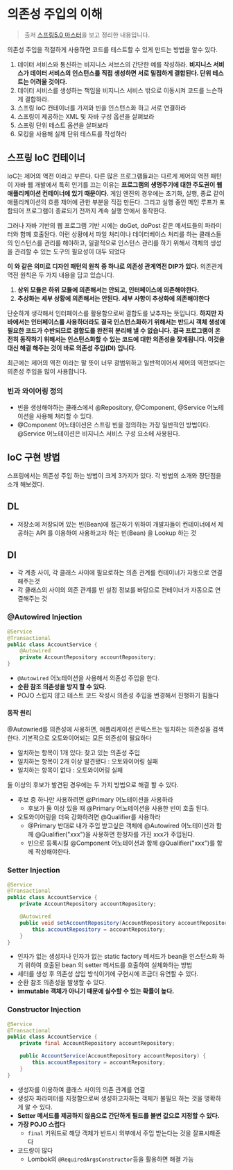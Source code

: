 
# 의존성 주입의 이해
> 출저 [스프링5.0 마스터](http://www.kyobobook.co.kr/product/detailViewKor.laf?ejkGb=KOR&mallGb=KOR&barcode=9791161751825&orderClick=LAG&Kc=)을 보고 정리한 내용입니다.

의존성 주입을 적절하게 사용하면 코드를 테스트할 수 있게 만드는 방법을 알수 있다.

1. 데이터 서비스와 통신하는 비지니스 서브스의 간단한 예를 작성하라. **비지니스 서비스가 데이터 서비스의 인스턴스를 직접 생성하면 서로 밀접하게 결합된다. 단위 테스트는 어려울 것이다.**
2. 데이터 서비스를 생성하는 책임을 비지니스 서비스 밖으로 이동시켜 코드를 느슨하게 결합하라.
3. 스프링 IoC 컨테이너를 가져와 빈을 인스턴스화 하고 서로 연결하라
4. 스프링이 제공하는 XML 및 자바 구성 옵션을 살펴보라
5. 스프링 단위 테스트 옵션을 살펴보라
6. 모킹을 사용해 실제 단위 테스트를 작성하라


## 스프링 IoC 컨테이너

IoC는 제어의 역전 이라고 부른다. 다른 많은 프로그램들과는 다르게 제어의 역전 패턴이 자바 웹 개발에서 특히 인기를 끄는 이유는 **프로그램의 생명주기에 대한 주도권이 웹 애플리케이션 컨테이너에 있기 때문이다.** 게임 엔진의 경우에는 초기화,  실행, 종료 같이 애플리케이션의 흐름 제어에 관한 부분을 직접 만든다. 그리고 실행 중인 메인 루프가 포함되어 프로그램이 종료되기 전까지 계속 실행 안에서 동작한다.

그러나 자바 기반의 웹 프로그램 기반 시에는 doGet, doPost 같은 메서드들의 파라미터와 함께 호출돤다. 이런 상황에서 파일 처리이나 데이터베이스 처리를 하는 클래스들의 인스턴스를 관리를 해야하고, 일괄적으로 인스턴스 관리를 하기 위해서 객체의 생성을 관리할 수 있는 도구의 필요성이 대두 되었다

**이 와 같은 의미로 디자인 패턴의 원칙 중 하나로 의존성 관계역전 DIP가 있다.** 의존관계 역전 원칙은 두 가지 내용을 담고 있습니다. 

1. **상위 모듈은 하위 모듈에 의존해서는 안되고, 인터페이스에 의존해야한다.**
2. **추상화는 세부 상황에 의존해서는 안된다. 세부 사항이 추상화에 의존해야한다**

단순하게 생각해서 인터페이스를 활용함으로써 결합도를 낮추자는 뜻입니다. **하지만 자바에서는 인터페이스를 사용하더라도 결국 인스턴스화하기 위해서는 반드시 객체 생성에 필요한 코드가 수반되므로 결합도를 완전히 분리해 낼 수 없습니다. 결국 프로그램이 온전히 동작하기 위해서는 인스턴스화할 수 있는 코드에 대한 의존성을 잦게됩니다. 이것을 대신 해결 해주는 것이 바로 의존성 주입(DI) 입니다.**

최근에는 제어의 역전 이라는 말 뜻이 너무 광범위하고 일반적이어서 제어의 역전보다는 의존성 주입을 많이 사용합니다.


### 빈과 와이어링 정의
* 빈을 생성해야하는 클래스에서 @Repository, @Component, @Service 어노테이션을 사용해 처리할 수 있다.
* @Component 어노태이션은 스프링 빈을 정의하는 가장 일반적인 방법이다. @Service 어노테이션은 비지니스 서비스 구성 요소에 사용된다.

## IoC 구현 방법

스프링에서는 의존성 주입 하는 방법이 크게 3가지가 있다. 각 방법의 소개와 장단점을 소개 해보겠다.

## DL
* 저장소에 저장되어 있는 빈(Bean)에 접근하기 위하여 개발자들이 컨테이너에서 제공하는 API 를 이용하여 사용하고자 하는 빈(Bean) 을 Lookup 하는 것


## DI
* 각 계층 사이, 각 클래스 사이에 필요로하는 의존 관계를 컨테이너가 자동으로 연결해주는것
* 각 클래스의 사이의 의존 관계를 빈 설정 정보를 바탕으로 컨테이너가 자동으로 연결해주는 것

### @Autowired Injection

```java
@Service
@Transactional
public class AccountService {
    @Autowired
    private AccountRepository accountRepository;
}
```

* `@Autowired` 어노테이션을 사용해서 의존성 주입을 한다.
* **순환 참조 의존성을 방지 할 수 있다.**
* POJO 스럽지 않고 테스트 코드 작성시 의존성 주입을 변경해서 진행하기 힘들다

#### 동작 원리
@Autowried를 의존성에 사용하면, 애플리케이션 콘텍스트는 일치하는 의존성을 검색한다. 기본적으로 오토와이어되는 모든 의존성이 필요하다 

* 일치하는 항목이 1개 있다: 찾고 있는 의존성 주입
* 일치하는 항목이 2개 이상 발견됐다 : 오토와이어링 실패
* 일치하는 항목이 없다 : 오토와이어링 실패
  
둘 이상의 후보가 발견된 경우에는 두 가지 방법으로 해결 할 수 있다.
* 후보 중 하나만 사용하려면 @Primary 어노테이션을 사용하라
  * 후보가 둘 이상 있을 때 @Primary 어노테이션을 사용한 빈이 호출 된다.
* 오토와이어링을 더욱 강화하려면 @Qualifier를 사용하라
  * @Primary 반대로 내가 주입 받고싶은 객체에 @Autowired 어노테이션과 함께 @Qualifier("xxx")을 사용하면 한정자를 가진 xxx가 주입된다.
  * 빈으로 등록시킬 @Component 어노테이션과 함께 @Qualifier("xxx")를 함께 작성해야한다.


### Setter Injection
```java
@Service
@Transactional
public class AccountService {
    private AccountRepository accountRepository;

    @Autowired
    public void setAccountRepository(AccountRepository accountRepository) {
        this.accountRepository = accountRepository;
    }
}
```

* 인자가 없는 생성자나 인자가 없는 static factory 메서드가 bean을 인스턴스화 하기 위하여 호출된 bean 의 setter 메서드를 호출하여 실체화하는 방법
* 세터를 생성 후 의존성 삽입 방식이기에 구현시에 조금더 유연할 수 있다.
* 순환 참조 의존성을 발생할 수 있다.
* **immutable 객체가 아니기 때문에 실수할 수 있는 확률이 높다.**

### Constructor Injection

```java
@Service
@Transactional
public class AccountService {
    private final AccountRepository accountRepository;

    public AccountService(AccountRepository accountRepository) {
        this.accountRepository = accountRepository;
    }
}
```
* 생성자를 이용하여 클래스 사이의 의존 관계를 연결
* 생성자 파라미터를 지정함으로써 생성하고자하는 객체가 불필요 하는 것을 명확하게 알 수 있다.
* **Setter 메서드를 제공하지 않음으로 간단하게 필드를 불변 값으로 지정할 수 있다.**
* **가장 POJO 스럽다**
  * `final` 키워드로 해당 객체가 반드시 외부에서 주입 받는다는 것을 잘표시해준다
* 코드량이 많다
  * Lombok의 `@RequiredArgsConstructor`등을 활용하면 해결 가능